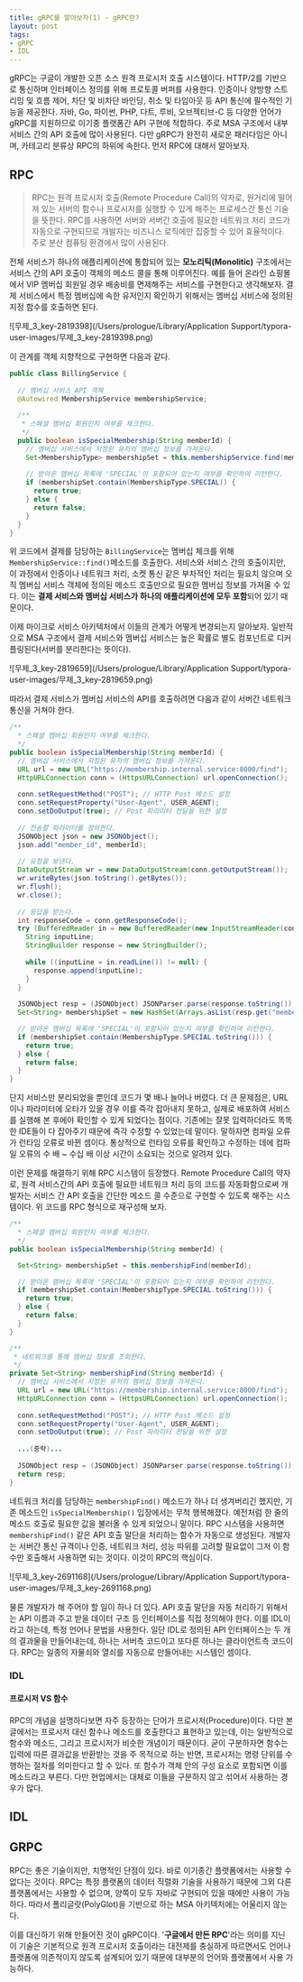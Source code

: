 ```yaml
---
title: gRPC를 알아보자(1) - gRPC란?
layout: post
tags:
- gRPC
- IDL
---
```


gRPC는 구글이 개발한 오픈 소스 원격 프로시저 호출 시스템이다. HTTP/2를 기반으로 통신하며 인터페이스 정의를 위해 프로토콜 버퍼를 사용한다. 인증이나 양방향 스트리밍 및 흐름 제어, 차단 및 비차단 바인딩, 취소 및 타임아웃 등 API 통신에 필수적인 기능을 제공한다. 자바, Go, 파이썬, PHP, 다트, 루비, 오브젝티브-C 등 다양한 언어가 gRPC를 지원하므로 이기종 플랫폼간 API 구현에 적합하다. 주로 MSA 구조에서 내부 서비스 간의 API 호출에 많이 사용된다. 다만 gRPC가 완전히 새로운 패러다임은 아니며, 카테고리 분류상 RPC의 하위에 속한다. 먼저 RPC에 대해서 알아보자.  

## RPC

> RPC는 원격 프로시저 호출(Remote Procedure Call)의 약자로, 원거리에 떨어져 있는 서버의 함수나 프로시저를 실행할 수 있게 해주는 프로세스간 통신 기술을 뜻한다. RPC를 사용하면 서버와 서버간 호출에 필요한 네트워크 처리 코드가 자동으로 구현되므로 개발자는 비즈니스 로직에만 집중할 수 있어 효율적이다. 주로 분산 컴퓨팅 환경에서 많이 사용된다. 

전체 서비스가 하나의 애플리케이션에 통합되어 있는 **모노리틱(Monolitic)** 구조에서는 서비스 간의 API 호출이 객체의 메소드 콜을 통해 이루어진다. 예를 들어 온라인 쇼핑몰에서 VIP 멤버십 회원일 경우 배송비를 면제해주는 서비스를 구현한다고 생각해보자. 결제 서비스에서 특정 멤버십에 속한 유저인지 확인하기 위해서는 멤버십 서비스에 정의된 지정 함수를 호출하면 된다. 

![무제_3_key-2819398](/Users/prologue/Library/Application Support/typora-user-images/무제_3_key-2819398.png)

이 관계를 객체 지향적으로 구현하면 다음과 같다.  

```java
public class BillingService {
  
  // 멤버십 서비스 API 객체
  @Autowired MembershipService membershipService; 
  
  /**
   * 스페셜 멤버십 회원인지 여부를 체크한다. 
   */ 
  public boolean isSpecialMembership(String memberId) {
    // 멤버십 서비스에서 지정된 유저의 멤버십 정보를 가져온다. 
    Set<MembershipType> membershipSet = this.membershipService.find(memberId);
    
    // 받아온 멤버십 목록에 'SPECIAL'이 포함되어 있는지 여부를 확인하여 리턴한다. 
    if (membershipSet.contain(MembershipType.SPECIAL)) {
      return true; 
    } else {
      return false; 
    }
  }
}
```

위 코드에서 결제를 담당하는 `BillingService`는 멤버십 체크를 위해 `MembershipService::find()`메소드를 호출한다. 서비스와 서비스 간의 호출이지만, 이 과정에서 인증이나 네트워크 처리, 소켓 통신 같은 부차적인 처리는 필요치 않으며 오직 멤버십 서비스 객체에 정의된 메소드 호출만으로 필요한 멤버십 정보를 가져올 수 있다. 이는 **결제 서비스와 멤버십 서비스가 하나의 애플리케이션에 모두 포함**되어 있기 때문이다. 

이제 마이크로 서비스 아키텍처에서 이들의 관계가 어떻게 변경되는지 알아보자. 일반적으로 MSA 구조에서 결제 서비스와 멤버십 서비스는 높은 확률로 별도 컴포넌트로 디커플링된다(서버를 분리한다는 뜻이다). 

![무제_3_key-2819659](/Users/prologue/Library/Application Support/typora-user-images/무제_3_key-2819659.png)

따라서 결제 서비스가 멤버십 서비스의 API를 호출하려면 다음과 같이 서버간 네트워크 통신을 거쳐야 한다.    

```java
/**
  * 스페셜 멤버십 회원인지 여부를 체크한다. 
  */ 
public boolean isSpecialMembership(String memberId) {
  // 멤버십 서비스에서 지정된 유저의 멤버십 정보를 가져온다. 
  URL url = new URL("https://membership.internal.service:8000/find");
  HttpURLConnection conn = (HttpsURLConnection) url.openConnection();
  
  conn.setRequestMethod("POST"); // HTTP Post 메소드 설정 
  conn.setRequestProperty("User-Agent", USER_AGENT);
  conn.setDoOutput(true); // Post 파라미터 전달을 위한 설정
  
  // 전송할 파라미터를 정의한다. 
  JSONObject json = new JSONObject();
  json.add("member_id", memberId); 
  
  // 요청을 보낸다. 
  DataOutputStream wr = new DataOutputStream(conn.getOutputStream());
  wr.writeBytes(json.toString().getBytes());
  wr.flush();
  wr.close();
  
  // 응답을 받는다. 
  int responseCode = conn.getResponseCode();
  try (BufferedReader in = new BufferedReader(new InputStreamReader(conn.getInputStream()))) {
    String inputLine; 
    StringBuilder response = new StringBuilder();
    
    while ((inputLine = in.readLine()) != null) {
      response.append(inputLine);
    }
  }
  
  JSONObject resp = (JSONObject) JSONParser.parse(response.toString());
  Set<String> membershipSet = new HashSet(Arrays.asList(resp.get("membership_list")));

  // 받아온 멤버십 목록에 'SPECIAL'이 포함되어 있는지 여부를 확인하여 리턴한다. 
  if (membershipSet.contain(MembershipType.SPECIAL.toString())) {
    return true; 
  } else {
    return false; 
  }
}
```

단지 서비스만 분리되었을 뿐인데 코드가 몇 배나 늘어나 버렸다. 더 큰 문제점은, URL이나 파라미터에 오타가 있을 경우 이를 즉각 잡아내지 못하고, 실제로 배포하여 서비스를 실행해 본 후에야 확인할 수 있게 되었다는 점이다. 기존에는 잘못 입력하더라도 똑똑한 IDE들이 다 잡아주기 때문에 즉각 수정할 수 있었는데 말이다. 말하자면 컴파일 오류가 런타임 오류로 바뀐 셈이다. 통상적으로 런타임 오류를 확인하고 수정하는 데에 컴파일 오류의 수 배 ~ 수십 배 이상 시간이 소요되는 것으로 알려져 있다. 

이런 문제를 해결하기 위해 RPC 시스템이 등장했다. Remote Procedure Call의 약자로, 원격 서비스간의 API 호출에 필요한 네트워크 처리 등의 코드를 자동화함으로써 개발자는 서비스 간 API 호출을 간단한 메소드 콜 수준으로 구현할 수 있도록 해주는 시스템이다. 위 코드를 RPC 형식으로 재구성해 보자.  

```java
/**
  * 스페셜 멤버십 회원인지 여부를 체크한다. 
  */ 
public boolean isSpecialMembership(String memberId) {

  Set<String> membershipSet = this.membershipFind(memberId);

  // 받아온 멤버십 목록에 'SPECIAL'이 포함되어 있는지 여부를 확인하여 리턴한다. 
  if (membershipSet.contain(MembershipType.SPECIAL.toString())) {
    return true; 
  } else {
    return false; 
  }
}

/**
 * 네트워크를 통해 멤버십 정보를 조회한다.
 */ 
private Set<String> membershipFind(String memberId) {
  // 멤버십 서비스에서 지정된 유저의 멤버십 정보를 가져온다. 
  URL url = new URL("https://membership.internal.service:8000/find");
  HttpURLConnection conn = (HttpsURLConnection) url.openConnection();
  
  conn.setRequestMethod("POST"); // HTTP Post 메소드 설정 
  conn.setRequestProperty("User-Agent", USER_AGENT);
  conn.setDoOutput(true); // Post 파라미터 전달을 위한 설정
  
  ...(중략)...
  
  JSONObject resp = (JSONObject) JSONParser.parse(response.toString());
  return resp; 
}
```

네트워크 처리를 담당하는 `membershipFind()` 메소드가 하나 더 생겨버리긴 했지만, 기존 메소드인 `isSpecialMembership()` 입장에서는 무척 행복해졌다. 예전처럼 한 줄의 메소드 호출로 필요한 값을 불러올 수 있게 되었으니 말이다. RPC 시스템을 사용하면 `membershipFind()` 같은 API 호출 말단을 처리하는 함수가 자동으로 생성된다. 개발자는 서버간 통신 규격이나 인증, 네트워크 처리, 성능 따위를 고려할 필요없이 그저 이 함수만 호출해서 사용하면 되는 것이다. 이것이 RPC의 핵심이다. 

![무제_3_key-2691168](/Users/prologue/Library/Application Support/typora-user-images/무제_3_key-2691168.png)

물론 개발자가 해 주어야 할 일이 하나 더 있다. API 호출 말단을 자동 처리하기 위해서는 API 이름과 주고 받을 데이터 구조 등 인터페이스를 직접 정의해야 한다. 이를 IDL이라고 하는데, 특정 언어나 문법을 사용한다. 일단 IDL로 정의된 API 인터페이스는 두 개의 결과물을 만들어내는데, 하나는 서버측 코드이고 또다른 하나는 클라이언트측 코드이다. RPC는 일종의 자물쇠와 열쇠를 자동으로 만들어내는 시스템인 셈이다. 



### IDL 





#### 프로시저 VS 함수

RPC의 개념을 설명하다보면 자주 등장하는 단어가 프로시저(Procedure)이다. 다만 본 글에서는 프로시저 대신 함수나 메소드를 호출한다고 표현하고 있는데, 이는 일반적으로 함수와 메소드, 그리고 프로시저가 비슷한 개념이기 때문이다. 굳이 구분하자면 함수는 입력에 따른 결과값을 반환받는 것을 주 목적으로 하는 반면, 프로시저는 명령 단위를 수행하는 절차를 의미한다고 할 수 있다. 또 함수가 객체 안의 구성 요소로 포함되면 이를 메소드라고 부른다. 다만 현업에서는 대체로 이들을 구분하지 않고 섞어서 사용하는 경우가 많다.  

## IDL 



## GRPC

RPC는 좋은 기술이지만, 치명적인 단점이 있다. 바로 이기종간 플랫폼에서는 사용할 수 없다는 것이다. RPC는 특정 플랫폼의 데이터 직렬화 기술을 사용하기 때문에 그외 다른 플랫폼에서는 사용할 수 없으며, 양쪽이 모두 자바로 구현되어 있을 때에만 사용이 가능하다. 따라서 폴리글랏(PolyGlot)을 기반으로 하는 MSA 아키텍처에는 어울리지 않는다. 

이를 대신하기 위해 만들어진 것이 gRPC이다. '**구글에서 만든 RPC**'라는 의미를 지닌 이 기술은 기본적으로 원격 프로시저 호출이라는 대전제를 충실하게 따르면서도 언어나 플랫폼에 의존적이지 않도록 설계되어 있기 때문에 대부분의 언어와 플랫폼에서 사용 가능하다. 